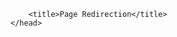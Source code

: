 <!DOCTYPE HTML>
<html lang="en-US">
    <head>
        <meta charset="UTF-8">
        <meta http-equiv="refresh" content="1; url=http://versen.nl/">
        
        <title>Page Redirection</title>
    </head>
